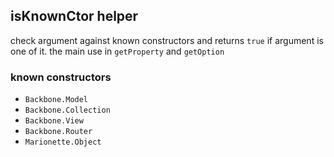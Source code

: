 ## isKnownCtor helper
check argument against known constructors and returns `true` if argument is one of it.
the main use in `getProperty` and `getOption`

### known constructors
* `Backbone.Model`
* `Backbone.Collection`
* `Backbone.View`
* `Backbone.Router`
* `Marionette.Object`

